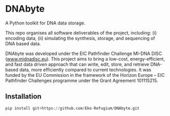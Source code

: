 # DNAbyte
A Python toolkit for DNA data storage.

This repo organises all software deliverables of the project, including: (i) encoding data, (ii) simulating the synthesis, storage, and sequencing of DNA based data.

DNAbyte was developed under the EIC Pathfinder Challenge MI-DNA DISC (www.midnadisc.eu). This project aims to bring a low-cost, energy-efficient, and fast data driven approach that can write, edit, store, and retrieve DNA-based data, more efficiently compared to current technologies. It was funded by the EU Commission in the framework of the Horizon Europe – EIC Pathfinder Challenges programme under the Grant Agreement 101115215.

## Installation

```python
pip install git+https://github.com/Eko-Refugium/DNAbyte.git
````


